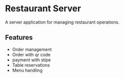 # Restaurant Server
A server application for managing restaurant operations.


## Features
- Order management
- Order with qr code
- payment with stipe
- Table reservations
- Menu handling
